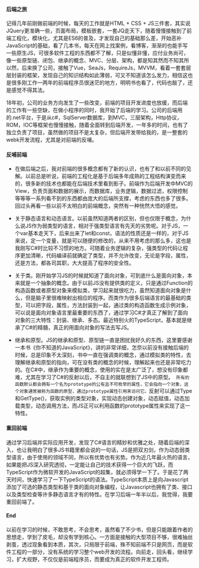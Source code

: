 #### 后端之旅
记得几年前刚做前端的时候，每天的工作就是HTML + CSS + JS三件套，其实说JQuery更准确一些，页面布局，模板嵌套，一套JQ走天下，随着慢慢接触到了前端工程化，模块化，尤其是ES6的普及，才发现自己的基础那么差，开始恶补JavaScript的基础，看了几本书，每天在网上找案例，看博客，渐渐的也能手写一些原生JS，可很多软件工程的东西都不了解，只是似懂非懂，应付业务尚可，像一些原型链、闭包、继承的概念、MVC、分层、架构，都是知其然而不知其所以然，后来换了公司，接触了Vue，SeaJs，RequireJs，MVVM，看着一套套层层封装的框架，发现自己的知识结构如此薄弱，可又不知道该怎么发力，相信这也是很多刚工作一两年的前端程序员很迷茫的地方，明明书也看了，代码也敲了，还是感觉不得其法。

18年初，公司的业务方向发生了一些改变，前端的项目开发进度也放缓，而后端的工作有一些空缺，在做小程序的同时，我开始了后端的学习。公司的后端用的.net平台，于是从c#，SqlServer数据库，到MVC，三层架构，Http协议，ROM，IOC等框架也慢慢接触，随着全面转到后端开发，一年多的时间，也有了独立负责了项目，虽然做的项目不是太复杂，但后端开发带给我的，是一整套的webk开发流程，尤其是对前端的反哺。
#### 反哺前端
- 在做后端之后，我对前端的很多概念都有了新的认识，也有了和以前不同的见解。以前总是听说，前端的工程化是基于后端多年成熟的工程结构演变而来的，很多新的技术也都能在后端技术里看到影子。前端作为后端开发中MVC的View，负责页面和数据的展示，而数据库，业务逻辑，数据过滤，权限控制等等等一系列看不到的东西都由庞大的后端所支撑，考虑的东西也多了很多。回过头再看一些以前不太明白的前端概念，突然有一种恍然大悟的感觉。

- 关于静态语言和动态语言。以前虽然知道两者的区别，但也仅限于概念，为什么说JS作为弱类型的语言，相对于强类型语言有先天的劣势呢。对于JS，一个var基本走天下，后来出来了let和const，语法的性质还是一样的，对于JS来说，定一个变量，就是可以随便的修改的，从来不用考虑的那么多，这也是我刚写C#时比较不习惯的地方。可随着业务逻辑的复杂，强类型的代码让程序更加清晰，代码编译前就确定了类型，并不允许改变，无论是字段，属性，还是方法，都各司其职，大大提高了程序的安全性。
- 关于类。刚开始学习JS的时候就知道了面向对象，可到底什么是面向对象，本来就是一个抽象的概念。由于以前JS没有提供类的定义，只是通过Function的构造函数或者原型对象来模拟类，学习起来就很吃力，虽然知道面向对象是什么，但是脑子里很难映射出相应的程序。而类作为很多后端语言的最基础的类型，可以把字段，属性，方法封装到一起，通过类的构造函数生成示例对象，可以说是面向对象语言里最重要的东西了，通过学习C#才真正了解到了面向对象的三大特性：封装、继承、多态。最近特别火的TypeScript，基本就是继承了C#的精髓，真正的用面向对象的写法去写JS。
- 继承和原型。JS的继承和原型、原型链一直是困扰我好久的东西，这里要感谢一本书《你不知道的JavaScript》，讲的非常详细，怎奈以前没有接触后端的时候，总是印象不太深刻，书中一直在强调类的概念，通过模拟类的特性，去理解继承和原型的指向，可在没有类的概念的时候，理解起来也还是非常吃力的。在C#中，继承作为重要的概念，使用的实在是太广泛了，想没有印象都难，尤其在学习了C#的反射以后，不自主的就联想到了JS中的原型。``` 所有的函数默认都会拥有一个名为prototype的公有且不可枚举的属性，它会指向一个对象，这个对象通常被称为函数的原型，通过prototype属性引用来访问它。```反射可以通过Type和GetType()，获取实例的类型对象，实现动态创建对象，动态赋值，动态加载类型，动态调用方法，而JS正可以利用函数的prototype属性来实现了这一特性。

#### 重回前端
通过学习后端并实际应用开发，发现了C#语言的精妙和优雅之处，随着后端的深入，也让我明白了很多JS书籍里都会说的一句话，JS是把双刃剑，作为动态弱类型语言，由于使用的领域不同，所以有优势也有劣势。作为近几年最火热的语言，如果能把JS深入研究透彻，一定能让自己的技术获得一个巨大的飞跃，而TypeScript作为微软开发的JavaScript的超集，就必须得学一下了。于是花了两天时间，快速学习了一下TypeScript的语法。TypeScript本质上是向Javascript添加了可选的静态类型和基于类的面向对象编程，让Javascript也拥有了类、接口以及类型检查等许多静态语言才有的特性。在学习后端一年半以后，我觉得，我要重回前端了。
#### End
以前在学习的时候，不敢思考，不会思考，虽然看了不少书，但是只能跟着作者的思想走，学到了皮毛，却没有学到核心。一方面是接触的大型项目不够，很难抽丝剥茧，透过现象看到本质，其次，只局限于前端，殊不知前端不只是网页，而是软件工程的一部分，没有系统的学习整个web开发的流程。向前走，回头看，继续学习，扩大视野，不仅仅是前端程序员，而要成为真正的软件开发工程师。
